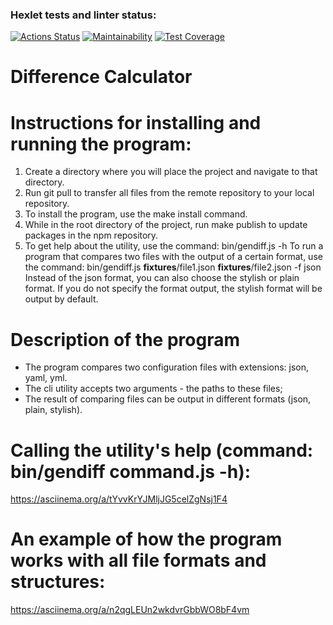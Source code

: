 ### Hexlet tests and linter status:
[![Actions Status](https://github.com/DarthVanster/frontend-project-46/actions/workflows/hexlet-check.yml/badge.svg)](https://github.com/DarthVanster/frontend-project-46/actions)
[![Maintainability](https://api.codeclimate.com/v1/badges/e17d3f89d578f19b7895/maintainability)](https://codeclimate.com/github/DarthVanster/frontend-project-46/maintainability)
[![Test Coverage](https://api.codeclimate.com/v1/badges/e17d3f89d578f19b7895/test_coverage)](https://codeclimate.com/github/DarthVanster/frontend-project-46/test_coverage)
# Difference Calculator
# Instructions for installing and running the program:

1) Create a directory where you will place the project and navigate to that directory.
2) Run git pull to transfer all files from the remote repository to your local repository.
3) To install the program, use the make install command.
4) While in the root directory of the project, run make publish to update packages in the npm repository.
5) To get help about the utility, use the command: bin/gendiff.js -h
To run a program that compares two files with the output of a certain format, use the command: bin/gendiff.js __fixtures__/file1.json __fixtures__/file2.json -f json
Instead of the json format, you can also choose the stylish or plain format. If you do not specify the format output, the stylish format will be output by default.

# Description of the program

- The program compares two configuration files with extensions: json, yaml, yml.
- The cli utility accepts two arguments - the paths to these files;
- The result of comparing files can be output in different formats (json, plain, stylish).

# Calling the utility's help (command: bin/gendiff command.js -h):

https://asciinema.org/a/tYvvKrYJMljJG5celZgNsj1F4

# An example of how the program works with all file formats and structures:

https://asciinema.org/a/n2qgLEUn2wkdvrGbbWO8bF4vm
